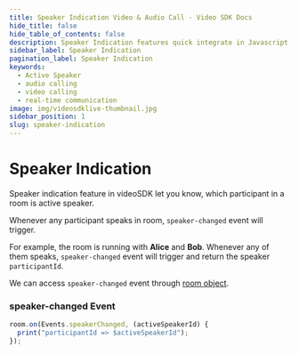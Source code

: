 ```yaml
---
title: Speaker Indication Video & Audio Call - Video SDK Docs
hide_title: false
hide_table_of_contents: false
description: Speaker Indication features quick integrate in Javascript, React JS, Android, IOS, React Native, Flutter with Video SDK to add live video & audio conferencing to your applications.
sidebar_label: Speaker Indication
pagination_label: Speaker Indication
keywords:
  - Active Speaker
  - audio calling
  - video calling
  - real-time communication
image: img/videosdklive-thumbnail.jpg
sidebar_position: 1
slug: speaker-indication
---
```


# Speaker Indication

Speaker indication feature in videoSDK let you know, which participant in a room is active speaker.

Whenever any participant speaks in room, `speaker-changed` event will trigger.

For example, the room is running with **Alice** and **Bob**. Whenever any of them speaks, `speaker-changed` event will trigger and return the speaker `participantId`.

We can access `speaker-changed` event through [room object](/flutter/guide/video-and-audio-calling-api-sdk/features/start-join-room#2-initialization).

### speaker-changed Event

```js
room.on(Events.speakerChanged, (activeSpeakerId) {
  print("participantId => $activeSpeakerId");
});

```
